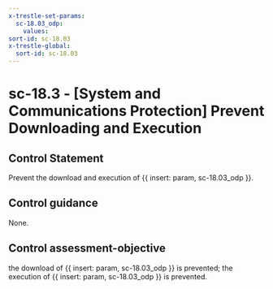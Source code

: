 ```yaml
---
x-trestle-set-params:
  sc-18.03_odp:
    values:
sort-id: sc-18.03
x-trestle-global:
  sort-id: sc-18.03
---
```


# sc-18.3 - \[System and Communications Protection\] Prevent Downloading and Execution

## Control Statement

Prevent the download and execution of {{ insert: param, sc-18.03_odp }}.

## Control guidance

None.

## Control assessment-objective

the download of {{ insert: param, sc-18.03_odp }} is prevented;
the execution of {{ insert: param, sc-18.03_odp }} is prevented.
